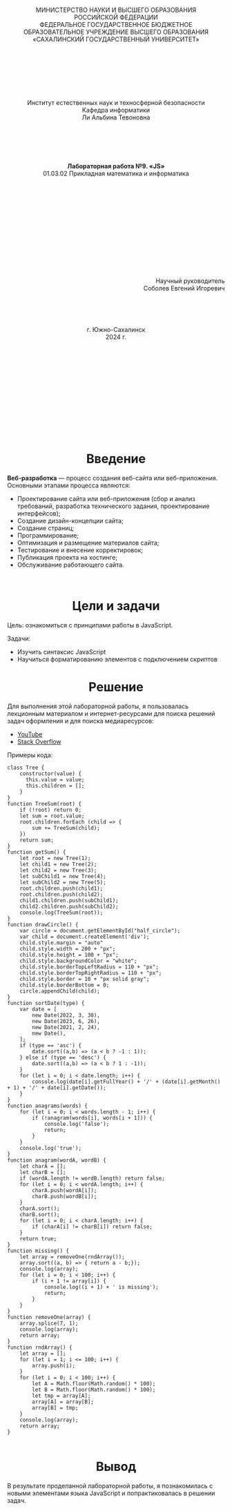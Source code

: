<p align = "center">МИНИСТЕРСТВО НАУКИ И ВЫСШЕГО ОБРАЗОВАНИЯ<br>
РОССИЙСКОЙ ФЕДЕРАЦИИ<br>
ФЕДЕРАЛЬНОЕ ГОСУДАРСТВЕННОЕ БЮДЖЕТНОЕ<br>
ОБРАЗОВАТЕЛЬНОЕ УЧРЕЖДЕНИЕ ВЫСШЕГО ОБРАЗОВАНИЯ<br>
«САХАЛИНСКИЙ ГОСУДАРСТВЕННЫЙ УНИВЕРСИТЕТ»</p>
<br><br><br><br><br><br>
<p align = "center">Институт естественных наук и техносферной безопасности<br>Кафедра информатики<br>Ли Альбина Тевоновна</p>
<br><br><br>
<p align = "center"><br><strong>Лабораторная работа №9. «JS»</strong><br>01.03.02 Прикладная математика и информатика</p>
<br><br><br><br><br><br><br><br><br><br><br><br>
<p align = "right">Научный руководитель<br>
Соболев Евгений Игоревич</p>
<br><br><br>
<p align = "center">г. Южно-Сахалинск<br>2024 г.</p>
<br><br><br><br><br><br><br><br><br><br><br><br>

<h1 align = "center">Введение</h1>

<p><b>Веб-разработка</b> — процесс создания веб-сайта или веб-приложения. Основными этапами процесса являются: </p>

<ul>
<li>Проектирование сайта или веб-приложения (сбор и анализ требований, разработка технического задания, проектирование интерфейсов);</li>
<li>Создание дизайн-концепции сайта;</li>
<li>Создание страниц;</li>
<li>Программирование;</li>
<li>Оптимизация и размещение материалов сайта;</li>
<li>Тестирование и внесение корректировок;</li>
<li>Публикация проекта на хостинге;</li>
<li>Обслуживание работающего сайта.</li>
</ul>

<br>

<h1 align = "center">Цели и задачи</h1>


<p>Цель: ознакомиться с принципами работы в JavaScript.</p>

<p>Задачи:</p>

<ul>
<li>Изучить синтаксис JavaScript</li>
<li>Научиться форматированию элементов c подключением скриптов</li>
</ul>

<p></p>

<h1 align = "center">Решение</h1>

<p>Для выполнения этой лабораторной работы, я пользовалась лекционным материалом и интернет-ресурсами для поиска решений задач оформления и для поиска медиаресурсов:</p>

<ul>
<li><a href="https://youtube.com/">YouTube</a></li>
<li><a href="https://stackoverflow.com/">Stack Overflow</a></li>
</ul>

<p>Примеры кода:</p>
<code>class Tree {
    constructor(value) {
      this.value = value;
      this.children = [];
    }
}
function TreeSum(root) {
    if (!root) return 0;
    let sum = root.value;
    root.children.forEach (child => {
        sum += TreeSum(child);
    })
    return sum;
}
function getSum() {
    let root = new Tree(1);
    let child1 = new Tree(2);
    let child2 = new Tree(3);
    let subChild1 = new Tree(4);
    let subChild2 = new Tree(5);
    root.children.push(child1);
    root.children.push(child2);
    child1.children.push(subChild1);
    child2.children.push(subChild2);
    console.log(TreeSum(root));
}
function drawCircle() {
    var circle = document.getElementById("half_circle");
    var child = document.createElement('div');
    child.style.margin = "auto"
    child.style.width = 200 + "px";
    child.style.height = 100 + "px";
    child.style.backgroundColor = "white";
    child.style.borderTopLeftRadius = 110 + "px"; 
    child.style.borderTopRightRadius = 110 + "px"; 
    child.style.border = 10 + "px solid gray";
    child.style.borderBottom = 0;
    circle.appendChild(child);
}
function sortDate(type) {
    var date = [
        new Date(2022, 3, 30),
        new Date(2023, 6, 26),
        new Date(2021, 2, 24),
        new Date(),
    ];
    if (type == 'asc') {
        date.sort((a,b) => (a < b ? -1 : 1));
    } else if (type == 'desc') {
        date.sort((a,b) => (a < b ? 1 : -1));
    }
    for (let i = 0; i < date.length; i++) {
        console.log(date[i].getFullYear() + '/' + (date[i].getMonth() + 1) + '/' + date[i].getDate());
    }
}
function anagrams(words) {
    for (let i = 0; i < words.length - 1; i++) {
        if (!anagram(words[i], words[i + 1])) {
            console.log('false');
            return;
        }
    }
    console.log('true');
}
function anagram(wordA, wordB) {
    let charA = [];
    let charB = [];
    if (wordA.length != wordB.length) return false;
    for (let i = 0; i < wordA.length; i++) {
        charA.push(wordA[i]);
        charB.push(wordB[i]);
    }
    charA.sort();
    charB.sort();
    for (let i = 0; i < charA.length; i++) {
        if (charA[i] != charB[i]) return false;
    }
    return true;
}
function missing() {
    let array = removeOne(rndArray());
    array.sort((a, b) => { return a - b;});
    console.log(array);
    for (let i = 0; i < 100; i++) {
        if (i + 1 != array[i]) {
            console.log((i + 1) + ' is missing');
            return;
        }
    }
}
function removeOne(array) {
    array.splice(7, 1);
    console.log(array);
    return array;
}
function rndArray() {
    let array = [];
    for (let i = 1; i <= 100; i++) {
        array.push(i);
    }
    for (let i = 0; i < 100; i++) {
        let A = Math.floor(Math.random() * 100);
        let B = Math.floor(Math.random() * 100);
        let tmp = array[A];
        array[A] = array[B];
        array[B] = tmp;
    }
    console.log(array);
    return array;
}</code>
</br></br>
<h1 align = "center">Вывод</h1>
<p>В результате проделанной лабораторной работы, я познакомилась с новыми элементами языка JavaScript и попрактиковалась в решении задач.</p>
